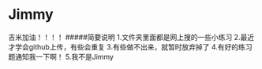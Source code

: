 # Jimmy
吉米加油！！！！
#####简要说明
1.文件夹里面都是网上搜的一些小练习
2.最近才学会github上传，有些会重复
3.有些做不出来，就暂时放弃掉了
4.有好的练习题通知我一下啊！
5.我不是Jimmy
